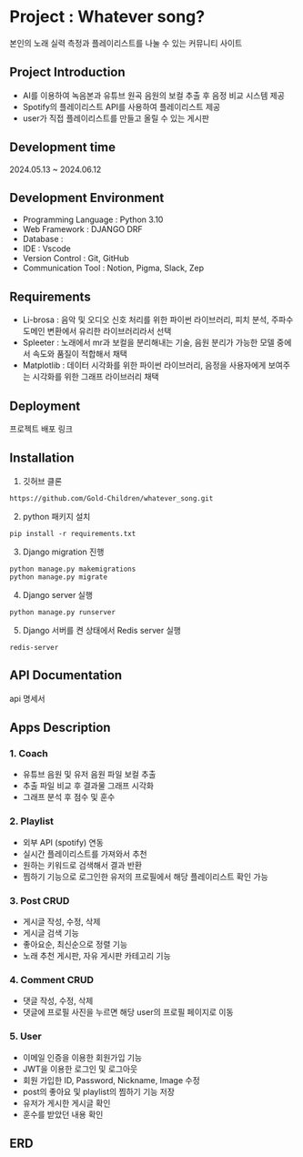 # Project : Whatever song?
본인의 노래 실력 측정과 플레이리스트를 나눌 수 있는 커뮤니티 사이트

## Project Introduction
- AI를 이용하여 녹음본과 유튜브 원곡 음원의 보컬 추출 후 음정 비교 시스템 제공
- Spotify의 플레이리스트 API를 사용하여 플레이리스트 제공
- user가 직접 플레이리스트를 만들고 올릴 수 있는 게시판

## Development time
2024.05.13 ~ 2024.06.12

## Development Environment
- Programming Language : Python 3.10
- Web Framework : DJANGO DRF
- Database : 
- IDE : Vscode
- Version Control : Git, GitHub
- Communication Tool : Notion, Pigma, Slack, Zep

## Requirements
- Li-brosa : 음악 및 오디오 신호 처리를 위한 파이썬 라이브러리, 피치 분석, 주파수 도메인 변환에서 유리한 라이브러리라서 선택
- Spleeter : 노래에서 mr과 보컬을 분리해내는 기술, 음원 분리가 가능한 모델 중에서 속도와 품질이 적합해서 채택
- Matplotlib : 데이터 시각화를 위한 파이썬 라이브러리, 음정을 사용자에게 보여주는 시각화를 위한 그래프 라이브러리 채택

## Deployment
프로젝트 배포 링크

## Installation
1. 깃허브 클론
```
https://github.com/Gold-Children/whatever_song.git
```
2. python 패키지 설치
```
pip install -r requirements.txt
```
3. Django migration 진행
```
python manage.py makemigrations
python manage.py migrate
```
4. Django server 실행
```
python manage.py runserver
```
5. Django 서버를 켠 상태에서 Redis server 실행
```
redis-server
```

## API Documentation
api 명세서

## Apps Description
### 1. Coach
- 유튜브 음원 및 유저 음원 파일 보컬 추출
- 추출 파일 비교 후 결과물 그래프 시각화
- 그래프 분석 후 점수 및 훈수
### 2. Playlist
- 외부 API (spotify) 연동
- 실시간 플레이리스트를 가져와서 추천
- 원하는 키워드로 검색해서 결과 반환
- 찜하기 기능으로 로그인한 유저의 프로필에서 해당 플레이리스트 확인 가능
### 3. Post CRUD
- 게시글 작성, 수정, 삭제
- 게시글 검색 기능
- 좋아요순, 최신순으로 정렬 기능
- 노래 추천 게시판, 자유 게시판 카테고리 기능
### 4. Comment CRUD
- 댓글 작성, 수정, 삭제
- 댓글에 프로필 사진을 누르면 해당 user의 프로필 페이지로 이동
### 5. User 
- 이메일 인증을 이용한 회원가입 기능
- JWT을 이용한 로그인 및 로그아웃
- 회원 가입한 ID, Password, Nickname, Image 수정
- post의 좋아요 및 playlist의 찜하기 기능 저장
- 유저가 게시한 게시글 확인
- 훈수를 받았던 내용 확인

## ERD